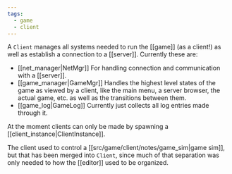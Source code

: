 ```yaml
---
tags:
  - game
  - client
---
```

A `Client` manages all systems needed to run the [[game]] (as a client!) as well as establish a connection to a [[server]]. Currently these are:
* [[net_manager|NetMgr]]
  For handling connection and communication with a [[server]].
* [[game_manager|GameMgr]] 
  Handles the highest level states of the game as viewed by a client, like the main menu, a server browser, the actual game, etc. as well as the transitions between them.
* [[game_log|GameLog]]
  Currently just collects all log entries made through it.

At the moment clients can only be made by spawning a [[client_instance|ClientInstance]].

The client used to control a [[src/game/client/notes/game_sim|game sim]], but that has been merged into `Client`, since much of that separation was only needed to how the [[editor]] used to be organized.